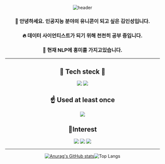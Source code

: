 <div align="center">
 
![header](https://capsule-render.vercel.app/api?type=cylinder&color=auto&height=100&section=header&text=제%20깃허브에%20오신%20것을%20환영합니다.&fontSize=40)
 
 ### 🦄 안녕하세요. 인공지능 분야의 유니콘이 되고 싶은 김인성입니다.
 ### 🔥 데이터 사이언티스트가 되기 위해 천천히 공부 중입니다.
 ### 🤔 현재 NLP에 흥미를 가지고있습니다.
 ---

📝 Tech steck 📝
-----------
 
<img src="https://img.shields.io/badge/Python-white?style=flat&logo=Python&logoColor=3776AB"/>
<img src="https://img.shields.io/badge/TensorFlow-green?style=flat&logo=TensorFlow&logoColor=FF6F00"/>

 
☝️ Used at least once
 -----------
 
 <img src="https://img.shields.io/badge/Android Studio-gray?style=flat-square&logo=Android Studio&logoColor=3DDC84"/>
 
 
 🔦Interest
 -----------
 <img src="https://img.shields.io/badge/ChatBot-orange?style=flat-square&logo=ChatBot&logoColor=FFD000"/>
 <img src="https://img.shields.io/badge/Android-gray?style=flat-square&logo=Android&logoColor=3DDC84"/>
 <img src="https://img.shields.io/badge/GitHub-gray?style=flat-square&logo=GitHub&logoColor=181717"/>
 
 
 ---
 [![Anurag's GitHub stats](https://github-readme-stats.vercel.app/api?username=khdbsfdk&show_icons=true&theme=highcontrast)](https://github.com/anuraghazra/github-readme-stats)![Top Langs](https://github-readme-stats.vercel.app/api/top-langs/?username=khdbsfdk&layout=compact&theme=highcontrast)
 </div>
